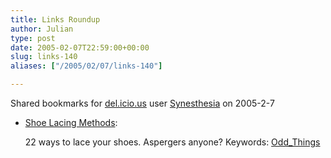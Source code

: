 ```yaml
---
title: Links Roundup
author: Julian
type: post
date: 2005-02-07T22:59:00+00:00
slug: links-140 
aliases: ["/2005/02/07/links-140"]

---
```

Shared bookmarks for [del.icio.us][1] user  [Synesthesia][2] on 2005-2-7

  * [Shoe Lacing Methods][3]:
  
    22 ways to lace your shoes. Aspergers anyone? Keywords: [Odd_Things][4]

 [1]: https://del.icio.us/
 [2]: https://del.icio.us/synesthesia
 [3]: https://www.fieggen.com/shoelace/lacingmethods.htm "https://www.fieggen.com/shoelace/lacingmethods.htm"
 [4]: https://del.icio.us/synesthesia/Odd_Things
